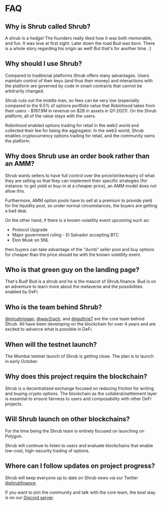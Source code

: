 # FAQ

## Why is Shrub called Shrub?

A shrub is a hedge! The founders really liked how it was both memorable, and fun. It was love at first sight. Later down the road Bud was born. There is a whole story regarding his origin as well! But that's for another time. :)

## Why should I use Shrub?

Compared to traditional platforms Shrub offers many advantages. Users maintain control of their keys \(and thus their money\) and interactions with the platform are governed by code in smart contracts that cannot be arbitrarily changed.

Shrub cuts out the middle man, so fees can be very low \(especially compared to the 9.5% of options portfolio value that Robinhood takes from their users - $197.9M in revenue on $2B in assets in Q1-2021\). On the Shrub platform, all of the value stays with the users.

Robinhood enabled options trading for retail in the web2 world and collected their fee for being the aggregator. In the web3 world, Shrub enables cryptocurrency options trading for retail, and the community owns the platform.

## Why does Shrub use an order book rather than an AMM?

Shrub wants sellers to have full control over the price/strike/expiry of what they are selling so that they can implement their specific strategies \(for instance: to get yield or buy-in at a cheaper price\), an AMM model does not allow this.

Furthermore, AMM option pools have to sell at a premium to provide yield for the liquidity pool, so under normal circumstances, the buyers are getting a bad deal.

On the other hand, if there is a known volatility event upcoming such as:

* Protocol Upgrade
* Major government ruling - El Salvador accepting BTC
* Elon Musk on SNL

then buyers can take advantage of the "dumb" seller pool and buy options for cheaper than the price should be with the known volatility event.

## Who is that green guy on the landing page?

That's Bud! Bud is a shrub and he is the mascot of Shrub.finance. Bud is on an adventure to learn more about the metaverse and the possibilities enabled by DeFi.

## Who is the team behind Shrub?

[@micahriggan](https://twitter.com/micahriggan), [@way2rach](https://twitter.com/way2rach), and [@jguthrie7](https://twitter.com/jguthrie7) are the core team behind Shrub. All have been developing on the blockchain for over 4 years and are excited to advance what is possible in DeFi.

## When will the testnet launch?

The Mumbai testnet launch of Shrub is getting close. The plan is to launch in early October.

## Why does this project require the blockchain?

Shrub is a decentralized exchange focused on reducing friction for writing and buying crypto options. The blockchain as the collateral/settlement layer is essential to ensure fairness to users and composability with other DeFi projects.

## Will Shrub launch on other blockchains?

For the time being the Shrub team is entirely focused on launching on Polygon.

Shrub will continue to listen to users and evaluate blockchains that enable low-cost, high-security trading of options.

## Where can I follow updates on project progress?

Shrub will keep everyone up to date on Shrub news via our Twitter [@shrubfinance](https://twitter.com/shrubfinance).

If you want to join the community and talk with the core team, the best way is on our [Discord server](https://discord.gg/EahvCyUYqk).



